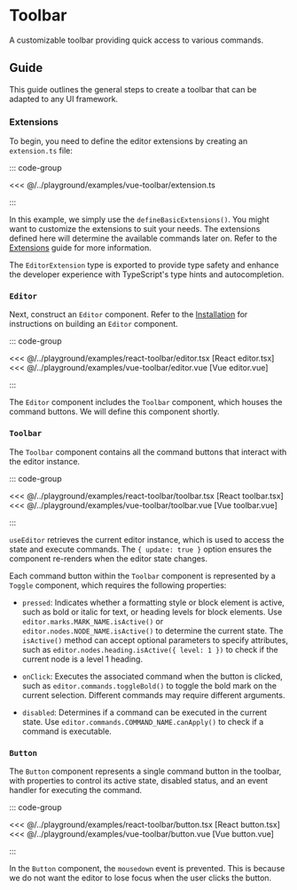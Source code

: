 # Toolbar

A customizable toolbar providing quick access to various commands.

<!-- @include: @/examples/toolbar.md -->

## Guide

This guide outlines the general steps to create a toolbar that can be adapted to any UI framework.

### Extensions

To begin, you need to define the editor extensions by creating an `extension.ts` file:

::: code-group

<<< @/../playground/examples/vue-toolbar/extension.ts

:::

In this example, we simply use the `defineBasicExtensions()`. You might want to customize the extensions to suit your needs. The extensions defined here will determine the available commands later on. Refer to the [Extensions](../guide/extensions) guide for more information.

The `EditorExtension` type is exported to provide type safety and enhance the developer experience with TypeScript's type hints and autocompletion.

### `Editor`

Next, construct an `Editor` component. Refer to the [Installation](../guide/installation) for instructions on building an `Editor` component.

::: code-group

<<< @/../playground/examples/react-toolbar/editor.tsx [<span class="text-gray-500 italic">React</span> editor.tsx]
<<< @/../playground/examples/vue-toolbar/editor.vue [<span class="text-gray-500 italic">Vue</span> editor.vue]

:::

The `Editor` component includes the `Toolbar` component, which houses the command buttons. We will define this component shortly.

### `Toolbar`

The `Toolbar` component contains all the command buttons that interact with the editor instance.

::: code-group

<<< @/../playground/examples/react-toolbar/toolbar.tsx [<span class="text-gray-500 italic">React</span> toolbar.tsx]
<<< @/../playground/examples/vue-toolbar/toolbar.vue [<span class="text-gray-500 italic">Vue</span> toolbar.vue]

:::

`useEditor` retrieves the current editor instance, which is used to access the state and execute commands. The `{ update: true }` option ensures the component re-renders when the editor state changes.

Each command button within the `Toolbar` component is represented by a `Toggle` component, which requires the following properties:

- `pressed`: Indicates whether a formatting style or block element is active, such as bold or italic for text, or heading levels for block elements. Use `editor.marks.MARK_NAME.isActive()` or `editor.nodes.NODE_NAME.isActive()` to determine the current state. The `isActive()` method can accept optional parameters to specify attributes, such as `editor.nodes.heading.isActive({ level: 1 })` to check if the current node is a level 1 heading.

- `onClick`: Executes the associated command when the button is clicked, such as `editor.commands.toggleBold()` to toggle the bold mark on the current selection. Different commands may require different arguments.

- `disabled`: Determines if a command can be executed in the current state. Use `editor.commands.COMMAND_NAME.canApply()` to check if a command is executable.

### `Button`

The `Button` component represents a single command button in the toolbar, with properties to control its active state, disabled status, and an event handler for executing the command.

::: code-group

<<< @/../playground/examples/react-toolbar/button.tsx [<span class="text-gray-500 italic">React</span> button.tsx]
<<< @/../playground/examples/vue-toolbar/button.vue [<span class="text-gray-500 italic">Vue</span> button.vue]

:::

In the `Button` component, the `mousedown` event is prevented. This is because we do not want the editor to lose focus when the user clicks the button.
